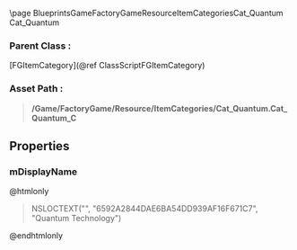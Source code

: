 \page BlueprintsGameFactoryGameResourceItemCategoriesCat_Quantum Cat_Quantum
### Parent Class :
[FGItemCategory](@ref ClassScriptFGItemCategory)
### Asset Path :
<b><blockquote>/Game/FactoryGame/Resource/ItemCategories/Cat_Quantum.Cat_Quantum_C</blockquote></b>
## Properties

### mDisplayName
@htmlonly
<blockquote>NSLOCTEXT("", "6592A2844DAE6BA54DD939AF16F671C7", "Quantum Technology")</blockquote>
@endhtmlonly

